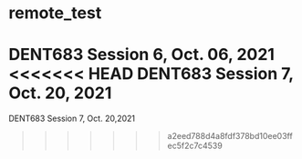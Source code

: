 # remote_test
DENT683 Session 6, Oct. 06, 2021
<<<<<<< HEAD
DENT683 Session 7, Oct. 20, 2021
=======
DENT683 Session 7, Oct. 20,2021
>>>>>>> a2eed788d4a8fdf378bd10ee03ffec5f2c7c4539
